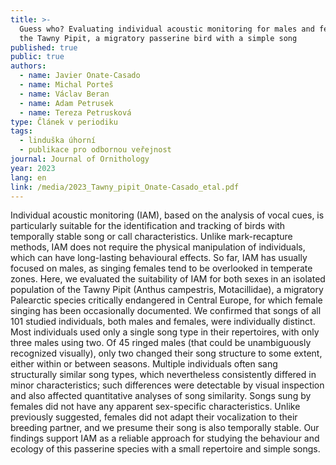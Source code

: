 ```yaml
---
title: >-
  Guess who? Evaluating individual acoustic monitoring for males and females of
  the Tawny Pipit, a migratory passerine bird with a simple song
published: true
public: true
authors:
  - name: Javier Onate-Casado
  - name: Michal Porteš
  - name: Václav Beran
  - name: Adam Petrusek
  - name: Tereza Petrusková
type: Článek v periodiku
tags:
  - linduška úhorní
  - publikace pro odbornou veřejnost
journal: Journal of Ornithology
year: 2023
lang: en
link: /media/2023_Tawny_pipit_Onate-Casado_etal.pdf
---
```

Individual acoustic monitoring (IAM), based on the analysis of vocal cues, is particularly suitable for the identification and tracking of birds with temporally stable song or call characteristics. Unlike mark-recapture methods, IAM does not require the physical manipulation of individuals, which can have long-lasting behavioural effects. So far, IAM has usually focused on males, as singing females tend to be overlooked in temperate zones. Here, we evaluated the suitability of IAM for both sexes in an isolated population of the Tawny Pipit (Anthus campestris, Motacillidae), a migratory Palearctic species critically endangered in Central Europe, for which female singing has been occasionally documented. We confirmed that songs of all 101 studied individuals, both males and females, were individually distinct. Most individuals used only a single song type in their repertoires, with only three males using two. Of 45 ringed males (that could be unambiguously recognized visually), only two changed their song structure to some extent, either within or between seasons. Multiple individuals often sang structurally similar song types, which nevertheless consistently differed in minor characteristics; such differences were detectable by visual inspection and also affected quantitative analyses of song similarity. Songs sung by females did not have any apparent sex-specific characteristics. Unlike previously suggested, females did not adapt their vocalization to their breeding partner, and we presume their song is also temporally stable. Our findings support IAM as a reliable approach for studying the behaviour and ecology of this passerine species with a small repertoire and simple songs.
